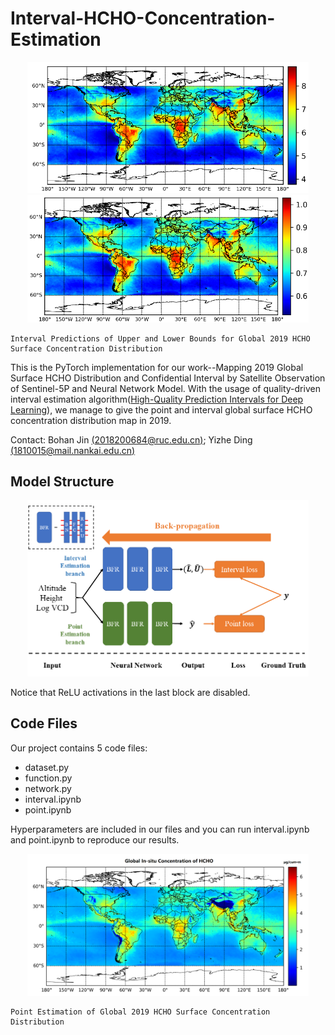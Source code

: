 # Interval-HCHO-Concentration-Estimation
<center class="half">
    <img src="https://github.com/dingyizhe2000/Interval-HCHO-Concentration-Estimation/blob/main/images/U.png" width="450"/><img src="https://github.com/dingyizhe2000/Interval-HCHO-Concentration-Estimation/blob/main/images/L.png" width="450"/> </center>
    
    Interval Predictions of Upper and Lower Bounds for Global 2019 HCHO Surface Concentration Distribution

This is the PyTorch implementation for our work--Mapping 2019 Global Surface HCHO Distribution and Confidential Interval by Satellite Observation of Sentinel-5P and Neural Network Model. With the usage of quality-driven interval estimation algorithm([High-Quality Prediction Intervals for Deep Learning](https://github.com/TeaPearce/Deep_Learning_Prediction_Intervals)), we manage to give the point and interval global surface HCHO concentration distribution map in 2019.

Contact:  Bohan Jin [(2018200684@ruc.edu.cn)](2018200684@ruc.edu.cn); Yizhe Ding [(1810015@mail.nankai.edu.cn)](1810015@mail.nankai.edu.cn)

## Model Structure
<center class="half">
    <img src="https://github.com/dingyizhe2000/Interval-HCHO-Concentration-Estimation/blob/main/images/model.png" width="450"/></center>

Notice that ReLU activations in the last block are disabled.

## Code Files
Our project contains 5 code files:
- dataset.py
- function.py
- network.py
- interval.ipynb
- point.ipynb

Hyperparameters are included in our files and you can run interval.ipynb and point.ipynb to reproduce our results.

<center class="half">
    <img src="https://github.com/dingyizhe2000/Interval-HCHO-Concentration-Estimation/blob/main/images/P.png" width="450"/></center>

    Point Estimation of Global 2019 HCHO Surface Concentration Distribution
